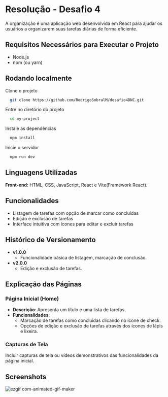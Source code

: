 
# Resolução - Desafio 4

A organização é uma aplicação web desenvolvida em React para ajudar os usuários a organizarem suas tarefas diárias de forma eficiente.

## Requisitos Necessários para Executar o Projeto
- Node.js
- npm (ou yarn)
## Rodando localmente

Clone o projeto

```bash
  git clone https://github.com/RodrigoSobralM/desafio4DNC.git
```

Entre no diretório do projeto

```bash
  cd my-project
```

Instale as dependências

```bash
  npm install
```

Inicie o servidor

```bash
  npm run dev
```


## Linguagens Utilizadas

**Front-end:** HTML, CSS, JavaScript, React e Vite(Framework React).




## Funcionalidades

- Listagem de tarefas com opção de marcar como concluídas
- Edição e exclusão de tarefas
- Interface intuitiva com ícones para editar e excluir tarefas

## Histórico de Versionamento

- **v1.0.0**
  - Funcionalidade básica de listagem, marcação de conclusão.
- **v2.0.0**
  - Edição e exclusão de tarefas.
## Explicação das Páginas

### Página Inicial (Home)
- **Descrição**: Apresenta um título e uma lista de tarefas.
- **Funcionalidades**:
  - Marcação de tarefas como concluídas clicando no ícone de check.
  - Opções de edição e exclusão de tarefas através dos ícones de lápis e lixeira.

### Capturas de Tela
Incluir capturas de tela ou vídeos demonstrativos das funcionalidades da página inicial.
## Screenshots

![ezgif com-animated-gif-maker](https://github.com/user-attachments/assets/e4109111-f5cd-4a62-9c7b-fba9b1c89f46)

